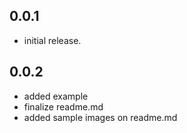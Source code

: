 ## 0.0.1

* initial release.


## 0.0.2

* added example
* finalize readme.md
* added sample images on readme.md